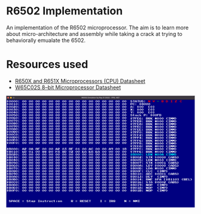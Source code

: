 

# R6502 Implementation
An implementation of the R6502 microprocessor. 
The aim is to learn more about micro-architecture and assembly while taking a crack at trying to behaviorally emualate the 6502.

# Resources used 
- [R650X and R651X Microprocessors (CPU) Datasheet](http://archive.6502.org/datasheets/rockwell_r650x_r651x.pdf)
- [W65C02S 8–bit Microprocessor Datasheet](https://eater.net/datasheets/w65c02s.pdf)

![Screenshot](resources/R6502.png)